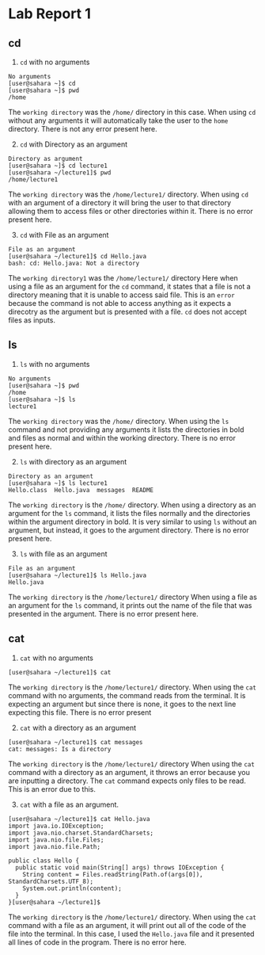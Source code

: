 # Lab Report 1

## cd 
1. `cd` with no arguments
```
No arguments
[user@sahara ~]$ cd
[user@sahara ~]$ pwd
/home
```
The `working directory` was the `/home/` directory in this case.
When using `cd` without any arguments it will automatically take the user to the `home` directory.
There is not any error present here.

2. `cd` with Directory as an argument
```
Directory as argument
[user@sahara ~]$ cd lecture1
[user@sahara ~/lecture1]$ pwd
/home/lecture1
```
The `working directory` was the `/home/lecture1/` directory.
When using `cd` with an argument of a directory it will bring the user to that directory
allowing them to access files or other directories within it. There is no error present here.

3. `cd` with File as an argument
```
File as an argument
[user@sahara ~/lecture1]$ cd Hello.java
bash: cd: Hello.java: Not a directory
```
The `working directory1` was the `/home/lecture1/` directory
Here when using a file as an argument for the `cd` command, it states that a file is not a directory meaning that it is unable to access said file.
This is an `error` because the command is not able to access anything as it expects a direcotry as the argument but is presented with a file. `cd` does not accept files as inputs.


## ls
1. `ls` with no arguments
```
No arguments
[user@sahara ~]$ pwd
/home
[user@sahara ~]$ ls
lecture1
```
The `working directory` was the `/home/` directory.
When using the `ls` command and not providing any arguments it lists the directories in bold and files as normal and within the working directory.
There is no error present here.

2. `ls` with directory as an argument
```
Directory as an argument
[user@sahara ~]$ ls lecture1
Hello.class  Hello.java  messages  README
```
The `working directory` is the `/home/` directory.
When using a directory as an argument for the `ls` command, it lists the files normally and the directories within the argument directory in bold. It is very similar to using `ls` without an argument, but instead, it goes to the argument directory.
There is no error present here.

3. `ls` with file as an argument
```
File as an argument
[user@sahara ~/lecture1]$ ls Hello.java
Hello.java
```
The `working directory` is the `/home/lecture1/` directory
When using a file as an argument for the `ls` command, it prints out the name of the file that was presented in the argument. There is no error present here.

## cat
1. `cat` with no arguments
```
[user@sahara ~/lecture1]$ cat
```
The `working directory` is the `/home/lecture1/` directory.
When using the `cat` command with no arguments, the command reads from the terminal. It is expecting an argument but since there is none, it goes to the next line expecting this file.
There is no error present

2. `cat` with a directory as an argument
   
```
[user@sahara ~/lecture1]$ cat messages
cat: messages: Is a directory
```
The `working directory` is the `/home/lecture1/` directory
When using the `cat` command with a directory as an argument, it throws an error because you are inputting a directory. The `cat` command expects only files to be read.
This is an error due to this.

3. `cat` with a file as an argument.

```
[user@sahara ~/lecture1]$ cat Hello.java
import java.io.IOException;
import java.nio.charset.StandardCharsets;
import java.nio.file.Files;
import java.nio.file.Path;

public class Hello {
  public static void main(String[] args) throws IOException {
    String content = Files.readString(Path.of(args[0]), StandardCharsets.UTF_8);    
    System.out.println(content);
  }
}[user@sahara ~/lecture1]$
```

The `working directory` is the `/home/lecture1/` directory.
When using the `cat` command with a file as an argument, it will print out all of the code of the file into the terminal. In this case, I used the `Hello.java` file and it presented all lines of code in the program.
There is no error here.




